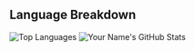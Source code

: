 ## Language Breakdown
![Top Languages](https://github-readme-stats.vercel.app/api/top-langs/?username=Jmomanyi&layout=compact&hide=html,css,js)
![Your Name's GitHub Stats](https://github-readme-stats.vercel.app/api?username=Jmomanyi&show_icons=true&theme=radical&include_repo=contributed&count_private&include_all_commits)
